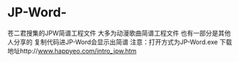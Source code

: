 # JP-Word-
苍二君搜集的JPW简谱工程文件
大多为动漫歌曲简谱工程文件
也有一部分是其他人分享的
复制代码进JP-Word会显示出简谱
注意：打开方式为JP-Word.exe
下载地址http://www.happyeo.com/intro_jpw.htm
